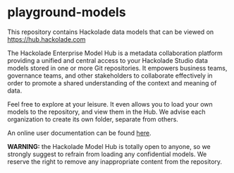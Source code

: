 # playground-models
This repository contains Hackolade data models that can be viewed on https://hub.hackolade.com

The Hackolade Enterprise Model Hub is a metadata collaboration platform providing a unified and central access to your Hackolade Studio data models stored in one or more Git repositories.  It empowers business teams, governance teams, and other stakeholders to collaborate effectively in order to promote a shared understanding of the context and meaning of data.

Feel free to explore at your leisure.  It even allows you to load your own models to the repository, and view them in the Hub.  We advise each organization to create its own folder, separate from others.  

An online user documentation can be found [here](https://hackolade.com/help/Hubuserinterface.html). 

**WARNING:** the Hackolade Model Hub is totally open to anyone, so we strongly suggest to refrain from loading any confidential models.  We reserve the right to remove any inappropriate content from the repository.
